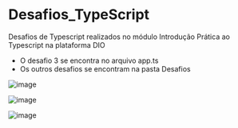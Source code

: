 # Desafios_TypeScript
Desafios de Typescript realizados no módulo Introdução Prática ao Typescript na plataforma DIO

- O desafio 3 se encontra no arquivo app.ts
- Os outros desafios se encontram na pasta Desafios

![image](https://user-images.githubusercontent.com/91435382/174672225-01da7bd4-7c71-45e8-babd-4249e9931f18.png)

![image](https://user-images.githubusercontent.com/91435382/174672306-0ed58954-4b59-4d11-99b4-45c1802ae12a.png)

![image](https://user-images.githubusercontent.com/91435382/174672382-e2ddba07-6e09-492c-a4aa-96aa313472cd.png)
